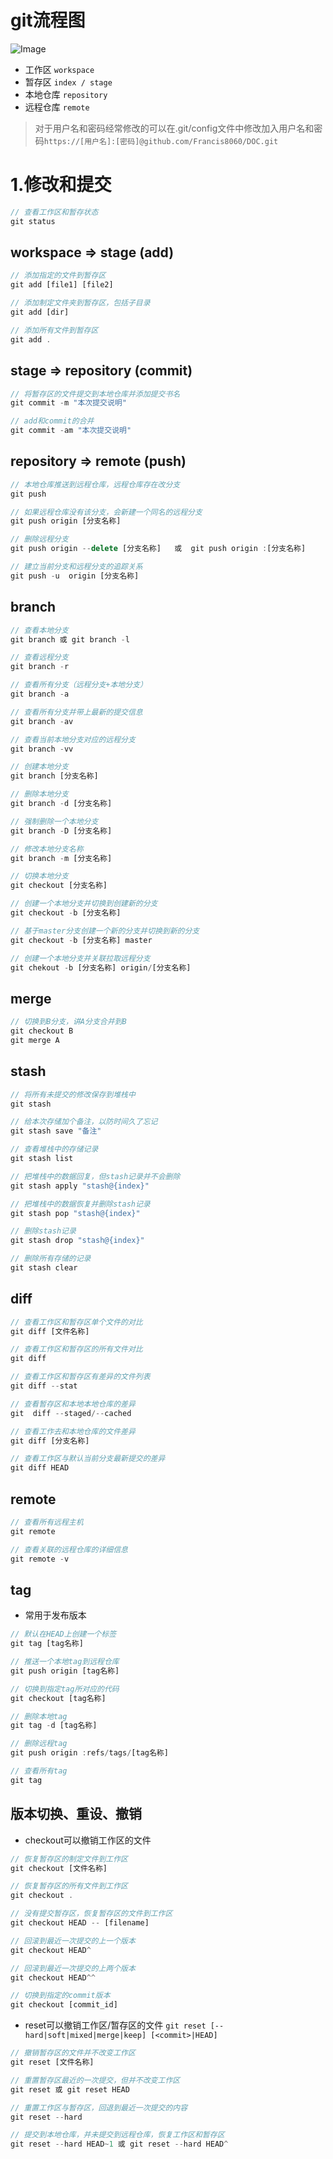 # git流程图
![Image](https://user-gold-cdn.xitu.io/2020/6/15/172b390eab77fcbd?imageView2/0/w/1280/h/960/format/webp/ignore-error/1)
- 工作区    `workspace`
- 暂存区    `index / stage`
- 本地仓库  `repository`
- 远程仓库  `remote`

> 对于用户名和密码经常修改的可以在.git/config文件中修改加入用户名和密码`https://[用户名]:[密码]@github.com/Francis8060/DOC.git`

# 1.修改和提交
``` js
// 查看工作区和暂存状态
git status 
```

## workspace => stage (add)
``` js
// 添加指定的文件到暂存区
git add [file1] [file2]

// 添加制定文件夹到暂存区，包括子目录
git add [dir]

// 添加所有文件到暂存区
git add .
```

## stage => repository (commit)
``` js
// 将暂存区的文件提交到本地仓库并添加提交书名
git commit -m "本次提交说明"

// add和commit的合并
git commit -am "本次提交说明"
```

## repository => remote (push)
``` js
// 本地仓库推送到远程仓库，远程仓库存在改分支
git push

// 如果远程仓库没有该分支，会新建一个同名的远程分支
git push origin [分支名称]

// 删除远程分支
git push origin --delete [分支名称]   或  git push origin :[分支名称] 

// 建立当前分支和远程分支的追踪关系
git push -u  origin [分支名称]
```

## branch
``` js
// 查看本地分支
git branch 或 git branch -l

// 查看远程分支
git branch -r

// 查看所有分支（远程分支+本地分支）
git branch -a

// 查看所有分支并带上最新的提交信息
git branch -av

// 查看当前本地分支对应的远程分支
git branch -vv

// 创建本地分支
git branch [分支名称]

// 删除本地分支
git branch -d [分支名称]

// 强制删除一个本地分支
git branch -D [分支名称]

// 修改本地分支名称
git branch -m [分支名称]

// 切换本地分支
git checkout [分支名称]

// 创建一个本地分支并切换到创建新的分支
git checkout -b [分支名称]

// 基于master分支创建一个新的分支并切换到新的分支
git checkout -b [分支名称] master

// 创建一个本地分支并关联拉取远程分支
git chekout -b [分支名称] origin/[分支名称]
```

## merge
``` js
// 切换到B分支，讲A分支合并到B
git checkout B
git merge A
```

## stash
``` js
// 将所有未提交的修改保存到堆栈中
git stash

// 给本次存储加个备注，以防时间久了忘记
git stash save "备注"

// 查看堆栈中的存储记录
git stash list

// 把堆栈中的数据回复，但stash记录并不会删除
git stash apply "stash@{index}"

// 把堆栈中的数据恢复并删除stash记录
git stash pop "stash@{index}"

// 删除stash记录
git stash drop "stash@{index}"

// 删除所有存储的记录
git stash clear
```

## diff
``` js
// 查看工作区和暂存区单个文件的对比
git diff [文件名称]

// 查看工作区和暂存区的所有文件对比
git diff

// 查看工作区和暂存区有差异的文件列表
git diff --stat

// 查看暂存区和本地本地仓库的差异
git  diff --staged/--cached

// 查看工作去和本地仓库的文件差异
git diff [分支名称]

// 查看工作区与默认当前分支最新提交的差异
git diff HEAD
```

## remote
``` js
// 查看所有远程主机
git remote

// 查看关联的远程仓库的详细信息
git remote -v
```

## tag
-  常用于发布版本
``` js
// 默认在HEAD上创建一个标签
git tag [tag名称]

// 推送一个本地tag到远程仓库
git push origin [tag名称]

// 切换到指定tag所对应的代码
git checkout [tag名称]

// 删除本地tag
git tag -d [tag名称]

// 删除远程tag
git push origin :refs/tags/[tag名称]

// 查看所有tag
git tag
```

## 版本切换、重设、撤销
- checkout可以撤销工作区的文件
``` js
// 恢复暂存区的制定文件到工作区
git checkout [文件名称]

// 恢复暂存区的所有文件到工作区
git checkout .

// 没有提交暂存区，恢复暂存区的文件到工作区
git checkout HEAD -- [filename]

// 回滚到最近一次提交的上一个版本
git checkout HEAD^

// 回滚到最近一次提交的上两个版本
git checkout HEAD^^

// 切换到指定的commit版本
git checkout [commit_id]
```

- reset可以撤销工作区/暂存区的文件 `git reset [--hard|soft|mixed|merge|keep] [<commit>|HEAD]`
``` js
// 撤销暂存区的文件并不改变工作区
git reset [文件名称]

// 重置暂存区最近的一次提交，但并不改变工作区
git reset 或 git reset HEAD

// 重置工作区与暂存区，回退到最近一次提交的内容
git reset --hard

// 提交到本地仓库，并未提交到远程仓库，恢复工作区和暂存区
git reset --hard HEAD~1 或 git reset --hard HEAD^
```